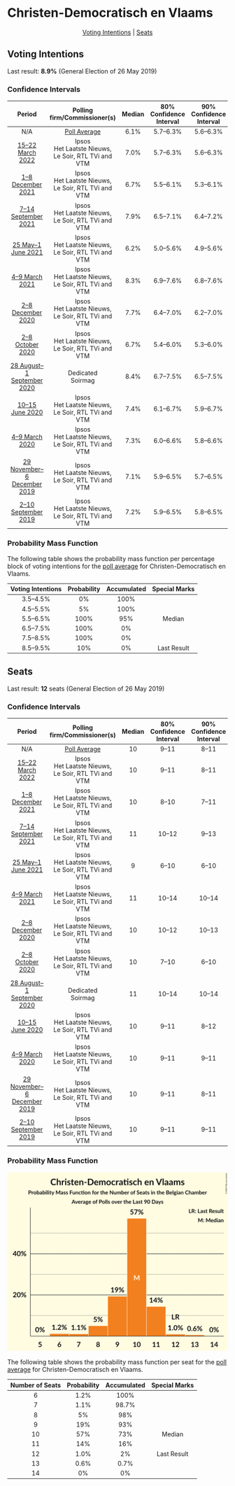 # Christen-Democratisch en Vlaams

<p align="center"><a href="#voting-intentions">Voting Intentions</a> | <a href="#seats">Seats</a></p>

## Voting Intentions

Last result: **8.9%** (General Election of 26 May 2019)

### Confidence Intervals

| Period     | Polling firm/Commissioner(s) | Median | 80% Confidence Interval | 90% Confidence Interval | 95% Confidence Interval | 99% Confidence Interval |
|:----------:|:----------------:|:-----------:|:-----------------------:|:-----------------------:|:-----------------------:|:-----------------------:|
| N/A | [Poll Average](average.html) | 6.1% | 5.7–6.3% | 5.6–6.3% | 5.4–6.3% | 5.2–6.3% |
| [15–22 March 2022](2022-03-22-Ipsos.html) | Ipsos <br> Het Laatste Nieuws, Le Soir, RTL TVi and VTM | 7.0% | 5.7–6.3% | 5.6–6.3% | 5.4–6.3% | 5.2–6.3% |
| [1–8 December 2021](2021-12-08-Ipsos.html) | Ipsos <br> Het Laatste Nieuws, Le Soir, RTL TVi and VTM | 6.7% | 5.5–6.1% | 5.3–6.1% | 5.2–6.1% | 5.0–6.1% |
| [7–14 September 2021](2021-09-14-Ipsos.html) | Ipsos <br> Het Laatste Nieuws, Le Soir, RTL TVi and VTM | 7.9% | 6.5–7.1% | 6.4–7.2% | 6.2–7.2% | 5.9–7.2% |
| [25 May–1 June 2021](2021-06-01-Ipsos.html) | Ipsos <br> Het Laatste Nieuws, Le Soir, RTL TVi and VTM | 6.2% | 5.0–5.6% | 4.9–5.6% | 4.8–5.6% | 4.5–5.6% |
| [4–9 March 2021](2021-03-09-Ipsos.html) | Ipsos <br> Het Laatste Nieuws, Le Soir, RTL TVi and VTM | 8.3% | 6.9–7.6% | 6.8–7.6% | 6.6–7.6% | 6.3–7.6% |
| [2–8 December 2020](2020-12-08-Ipsos.html) | Ipsos <br> Het Laatste Nieuws, Le Soir, RTL TVi and VTM | 7.7% | 6.4–7.0% | 6.2–7.0% | 6.1–7.0% | 5.8–7.0% |
| [2–8 October 2020](2020-10-08-Ipsos.html) | Ipsos <br> Het Laatste Nieuws, Le Soir, RTL TVi and VTM | 6.7% | 5.4–6.0% | 5.3–6.0% | 5.2–6.0% | 4.9–6.1% |
| [28 August–1 September 2020](2020-09-01-Dedicated.html) | Dedicated <br> Soirmag | 8.4% | 6.7–7.5% | 6.5–7.5% | 6.3–7.5% | 6.0–7.5% |
| [10–15 June 2020](2020-06-15-Ipsos.html) | Ipsos <br> Het Laatste Nieuws, Le Soir, RTL TVi and VTM | 7.4% | 6.1–6.7% | 5.9–6.7% | 5.8–6.7% | 5.5–6.7% |
| [4–9 March 2020](2020-03-09-Ipsos.html) | Ipsos <br> Het Laatste Nieuws, Le Soir, RTL TVi and VTM | 7.3% | 6.0–6.6% | 5.8–6.6% | 5.7–6.6% | 5.4–6.6% |
| [29 November–6 December 2019](2019-12-06-Ipsos.html) | Ipsos <br> Het Laatste Nieuws, Le Soir, RTL TVi and VTM | 7.1% | 5.9–6.5% | 5.7–6.5% | 5.6–6.5% | 5.3–6.5% |
| [2–10 September 2019](2019-09-10-Ipsos.html) | Ipsos <br> Het Laatste Nieuws, Le Soir, RTL TVi and VTM | 7.2% | 5.9–6.5% | 5.8–6.5% | 5.7–6.5% | 5.4–6.5% |

### Probability Mass Function

The following table shows the probability mass function per percentage block of voting intentions for the [poll average](average.html) for Christen-Democratisch en Vlaams.

| Voting Intentions | Probability | Accumulated | Special Marks |
|:-----------------:|:-----------:|:-----------:|:-------------:|
| 3.5–4.5% | 0% | 100% |  |
| 4.5–5.5% | 5% | 100% |  |
| 5.5–6.5% | 100% | 95% | Median |
| 6.5–7.5% | 100% | 0% |  |
| 7.5–8.5% | 100% | 0% |  |
| 8.5–9.5% | 10% | 0% | Last Result |


## Seats

Last result: **12** seats (General Election of 26 May 2019)

### Confidence Intervals

| Period     | Polling firm/Commissioner(s) | Median | 80% Confidence Interval | 90% Confidence Interval | 95% Confidence Interval | 99% Confidence Interval |
|:----------:|:----------------:|:------:|:-----------------------:|:-----------------------:|:-----------------------:|:-----------------------:|
| N/A | [Poll Average](average.html) | 10 | 9–11 | 8–11 | 8–11 | 6–13 |
| [15–22 March 2022](2022-03-22-Ipsos.html) | Ipsos <br> Het Laatste Nieuws, Le Soir, RTL TVi and VTM | 10 | 9–11 | 8–11 | 8–11 | 6–13 |
| [1–8 December 2021](2021-12-08-Ipsos.html) | Ipsos <br> Het Laatste Nieuws, Le Soir, RTL TVi and VTM | 10 | 8–10 | 7–11 | 6–11 | 5–11 |
| [7–14 September 2021](2021-09-14-Ipsos.html) | Ipsos <br> Het Laatste Nieuws, Le Soir, RTL TVi and VTM | 11 | 10–12 | 9–13 | 9–13 | 8–14 |
| [25 May–1 June 2021](2021-06-01-Ipsos.html) | Ipsos <br> Het Laatste Nieuws, Le Soir, RTL TVi and VTM | 9 | 6–10 | 6–10 | 6–10 | 5–11 |
| [4–9 March 2021](2021-03-09-Ipsos.html) | Ipsos <br> Het Laatste Nieuws, Le Soir, RTL TVi and VTM | 11 | 10–14 | 10–14 | 10–14 | 9–15 |
| [2–8 December 2020](2020-12-08-Ipsos.html) | Ipsos <br> Het Laatste Nieuws, Le Soir, RTL TVi and VTM | 10 | 10–12 | 10–13 | 9–14 | 9–14 |
| [2–8 October 2020](2020-10-08-Ipsos.html) | Ipsos <br> Het Laatste Nieuws, Le Soir, RTL TVi and VTM | 10 | 7–10 | 6–10 | 6–11 | 6–11 |
| [28 August–1 September 2020](2020-09-01-Dedicated.html) | Dedicated <br> Soirmag | 11 | 10–14 | 10–14 | 9–15 | 8–16 |
| [10–15 June 2020](2020-06-15-Ipsos.html) | Ipsos <br> Het Laatste Nieuws, Le Soir, RTL TVi and VTM | 10 | 9–11 | 8–12 | 8–12 | 7–13 |
| [4–9 March 2020](2020-03-09-Ipsos.html) | Ipsos <br> Het Laatste Nieuws, Le Soir, RTL TVi and VTM | 10 | 9–11 | 9–11 | 8–12 | 6–14 |
| [29 November–6 December 2019](2019-12-06-Ipsos.html) | Ipsos <br> Het Laatste Nieuws, Le Soir, RTL TVi and VTM | 10 | 9–11 | 8–11 | 8–11 | 6–13 |
| [2–10 September 2019](2019-09-10-Ipsos.html) | Ipsos <br> Het Laatste Nieuws, Le Soir, RTL TVi and VTM | 10 | 9–11 | 9–11 | 8–11 | 7–13 |

### Probability Mass Function

![Graph with seats probability mass function not yet produced](average-seats-pmf-christen-democratischenvlaams.png "Seats Probability Mass Function")

The following table shows the probability mass function per seat for the [poll average](average.html) for Christen-Democratisch en Vlaams.

| Number of Seats | Probability | Accumulated | Special Marks |
|:---------------:|:-----------:|:-----------:|:-------------:|
| 6 | 1.2% | 100% |  |
| 7 | 1.1% | 98.7% |  |
| 8 | 5% | 98% |  |
| 9 | 19% | 93% |  |
| 10 | 57% | 73% | Median |
| 11 | 14% | 16% |  |
| 12 | 1.0% | 2% | Last Result |
| 13 | 0.6% | 0.7% |  |
| 14 | 0% | 0% |  |


